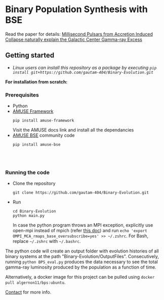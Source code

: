 # Binary Population Synthesis with BSE

Read the paper for details: [Millisecond Pulsars from Accretion Induced Collapse naturally explain the Galactic Center Gamma-ray Excess](https://arxiv.org/abs/2106.00222)

## Getting started
* *Linux users can install this repository as a package by executing `pip install git+https://github.com/gautam-404/Binary-Evolution.git`*

**For installation from scratch:**

### Prerequisites
* Python
* [AMUSE Framework](https://amuse.readthedocs.io/en/latest/install/howto-install-AMUSE.html)
    <br> 
    ```
    pip install amuse-framework
    ```
    Visit the AMUSE docs link and install all the dependancies
* [AMUSE BSE](https://amuse.readthedocs.io/en/latest/reference/available-codes.html#bse) community code
    <br> 
    ```
    pip install amuse-bse
    ```
<br>
<br>

### Running the code
* Clone the repository
    ```
    git clone https://github.com/gautam-404/Binary-Evolution.git
    ```
* Run 
    ```
    cd Binary-Evolution
    python main.py
    ```
    In case the python program throws an MPI exception, explicitly use open-mpi instead of mpich (refer [this doc](https://amuse.readthedocs.io/en/latest/install/howto-install-AMUSE.html)) and run `echo 'export OMPI_MCA_rmaps_base_oversubscribe=yes' >> ~/.zshrc`. For Bash, replace `~/.zshrc` with `~/.bashrc`.
    
    
The python code will create an output folder with evolution histories of all binary systems at the path "Binary-Evolution/OutputFiles". Consecutively, running `python BPS_eval.py` produces the data necessary to see the total gamma-ray luminosity produced by the population as a function of time. 

Alternatively, a docker image for this project can be pulled using `docker pull algernon11/bps:ubuntu`.

[Contact](mailto:anujgautam11@gmail.com) for more info.
